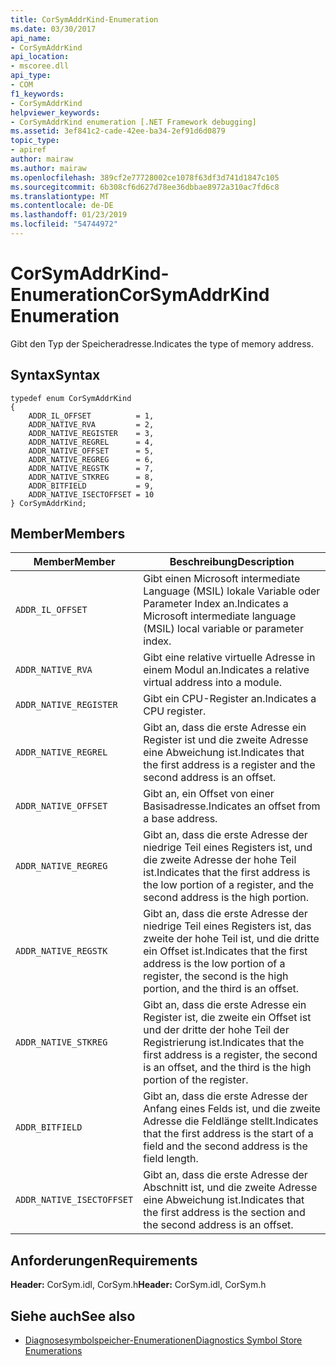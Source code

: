 ```yaml
---
title: CorSymAddrKind-Enumeration
ms.date: 03/30/2017
api_name:
- CorSymAddrKind
api_location:
- mscoree.dll
api_type:
- COM
f1_keywords:
- CorSymAddrKind
helpviewer_keywords:
- CorSymAddrKind enumeration [.NET Framework debugging]
ms.assetid: 3ef841c2-cade-42ee-ba34-2ef91d6d0879
topic_type:
- apiref
author: mairaw
ms.author: mairaw
ms.openlocfilehash: 389cf2e77728002ce1078f63df3d741d1847c105
ms.sourcegitcommit: 6b308cf6d627d78ee36dbbae8972a310ac7fd6c8
ms.translationtype: MT
ms.contentlocale: de-DE
ms.lasthandoff: 01/23/2019
ms.locfileid: "54744972"
---
```

# <a name="corsymaddrkind-enumeration"></a><span data-ttu-id="b96af-102">CorSymAddrKind-Enumeration</span><span class="sxs-lookup"><span data-stu-id="b96af-102">CorSymAddrKind Enumeration</span></span>
<span data-ttu-id="b96af-103">Gibt den Typ der Speicheradresse.</span><span class="sxs-lookup"><span data-stu-id="b96af-103">Indicates the type of memory address.</span></span>  
  
## <a name="syntax"></a><span data-ttu-id="b96af-104">Syntax</span><span class="sxs-lookup"><span data-stu-id="b96af-104">Syntax</span></span>  
  
```  
typedef enum CorSymAddrKind  
{  
    ADDR_IL_OFFSET          = 1,  
    ADDR_NATIVE_RVA         = 2,  
    ADDR_NATIVE_REGISTER    = 3,  
    ADDR_NATIVE_REGREL      = 4,  
    ADDR_NATIVE_OFFSET      = 5,  
    ADDR_NATIVE_REGREG      = 6,  
    ADDR_NATIVE_REGSTK      = 7,  
    ADDR_NATIVE_STKREG      = 8,  
    ADDR_BITFIELD           = 9,  
    ADDR_NATIVE_ISECTOFFSET = 10  
} CorSymAddrKind;  
```  
  
## <a name="members"></a><span data-ttu-id="b96af-105">Member</span><span class="sxs-lookup"><span data-stu-id="b96af-105">Members</span></span>  
  
|<span data-ttu-id="b96af-106">Member</span><span class="sxs-lookup"><span data-stu-id="b96af-106">Member</span></span>|<span data-ttu-id="b96af-107">Beschreibung</span><span class="sxs-lookup"><span data-stu-id="b96af-107">Description</span></span>|  
|------------|-----------------|  
|`ADDR_IL_OFFSET`|<span data-ttu-id="b96af-108">Gibt einen Microsoft intermediate Language (MSIL) lokale Variable oder Parameter Index an.</span><span class="sxs-lookup"><span data-stu-id="b96af-108">Indicates a Microsoft intermediate language (MSIL) local variable or parameter index.</span></span>|  
|`ADDR_NATIVE_RVA`|<span data-ttu-id="b96af-109">Gibt eine relative virtuelle Adresse in einem Modul an.</span><span class="sxs-lookup"><span data-stu-id="b96af-109">Indicates a relative virtual address into a module.</span></span>|  
|`ADDR_NATIVE_REGISTER`|<span data-ttu-id="b96af-110">Gibt ein CPU-Register an.</span><span class="sxs-lookup"><span data-stu-id="b96af-110">Indicates a CPU register.</span></span>|  
|`ADDR_NATIVE_REGREL`|<span data-ttu-id="b96af-111">Gibt an, dass die erste Adresse ein Register ist und die zweite Adresse eine Abweichung ist.</span><span class="sxs-lookup"><span data-stu-id="b96af-111">Indicates that the first address is a register and the second address is an offset.</span></span>|  
|`ADDR_NATIVE_OFFSET`|<span data-ttu-id="b96af-112">Gibt an, ein Offset von einer Basisadresse.</span><span class="sxs-lookup"><span data-stu-id="b96af-112">Indicates an offset from a base address.</span></span>|  
|`ADDR_NATIVE_REGREG`|<span data-ttu-id="b96af-113">Gibt an, dass die erste Adresse der niedrige Teil eines Registers ist, und die zweite Adresse der hohe Teil ist.</span><span class="sxs-lookup"><span data-stu-id="b96af-113">Indicates that the first address is the low portion of a register, and the second address is the high portion.</span></span>|  
|`ADDR_NATIVE_REGSTK`|<span data-ttu-id="b96af-114">Gibt an, dass die erste Adresse der niedrige Teil eines Registers ist, das zweite der hohe Teil ist, und die dritte ein Offset ist.</span><span class="sxs-lookup"><span data-stu-id="b96af-114">Indicates that the first address is the low portion of a register, the second is the high portion, and the third is an offset.</span></span>|  
|`ADDR_NATIVE_STKREG`|<span data-ttu-id="b96af-115">Gibt an, dass die erste Adresse ein Register ist, die zweite ein Offset ist und der dritte der hohe Teil der Registrierung ist.</span><span class="sxs-lookup"><span data-stu-id="b96af-115">Indicates that the first address is a register, the second is an offset, and the third is the high portion of the register.</span></span>|  
|`ADDR_BITFIELD`|<span data-ttu-id="b96af-116">Gibt an, dass die erste Adresse der Anfang eines Felds ist, und die zweite Adresse die Feldlänge stellt.</span><span class="sxs-lookup"><span data-stu-id="b96af-116">Indicates that the first address is the start of a field and the second address is the field length.</span></span>|  
|`ADDR_NATIVE_ISECTOFFSET`|<span data-ttu-id="b96af-117">Gibt an, dass die erste Adresse der Abschnitt ist, und die zweite Adresse eine Abweichung ist.</span><span class="sxs-lookup"><span data-stu-id="b96af-117">Indicates that the first address is the section and the second address is an offset.</span></span>|  
  
## <a name="requirements"></a><span data-ttu-id="b96af-118">Anforderungen</span><span class="sxs-lookup"><span data-stu-id="b96af-118">Requirements</span></span>  
 <span data-ttu-id="b96af-119">**Header:** CorSym.idl, CorSym.h</span><span class="sxs-lookup"><span data-stu-id="b96af-119">**Header:** CorSym.idl, CorSym.h</span></span>  
  
## <a name="see-also"></a><span data-ttu-id="b96af-120">Siehe auch</span><span class="sxs-lookup"><span data-stu-id="b96af-120">See also</span></span>
- [<span data-ttu-id="b96af-121">Diagnosesymbolspeicher-Enumerationen</span><span class="sxs-lookup"><span data-stu-id="b96af-121">Diagnostics Symbol Store Enumerations</span></span>](../../../../docs/framework/unmanaged-api/diagnostics/diagnostics-symbol-store-enumerations.md)
